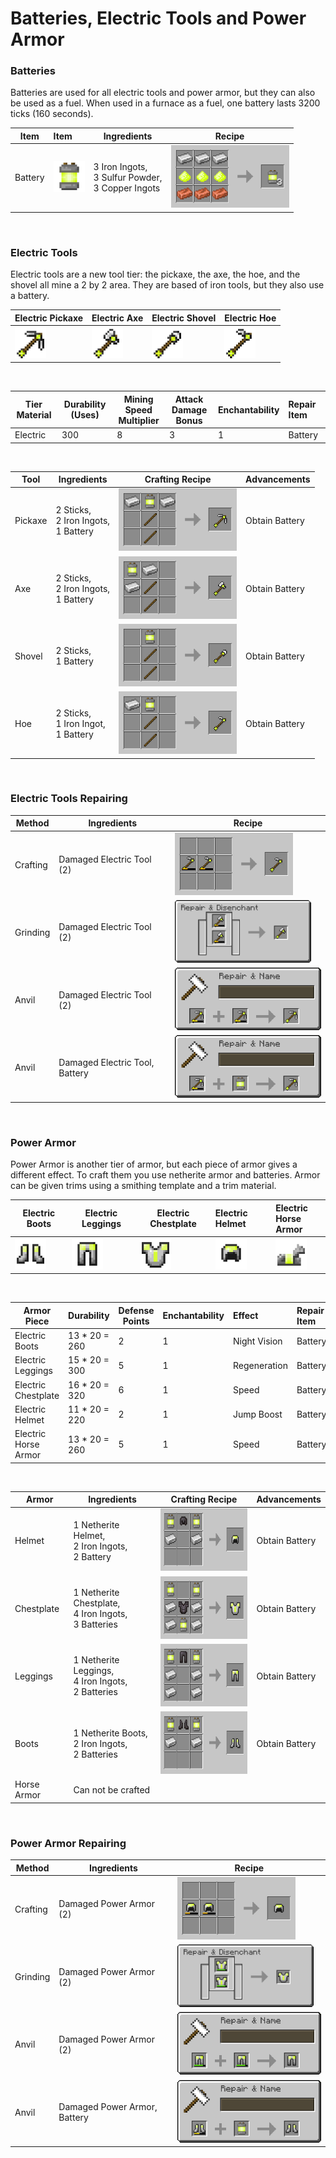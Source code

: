 # Batteries, Electric Tools and Power Armor

### Batteries

Batteries are used for all electric tools and power armor, 
but they can also be used as a fuel.
When used in a furnace as a fuel, 
one battery lasts 3200 ticks (160 seconds).

| Item    | Item                                                               | Ingredients                                             | Recipe                                                                 |
|---------|:-------------------------------------------------------------------|---------------------------------------------------------|------------------------------------------------------------------------|
| Battery | <img src="./img/battery.png" alt="Battery" height="50" width="50"> | 3 Iron Ingots,<br/>3 Sulfur Powder,<br/>3 Copper Ingots | <img src="./img/recipe_sulfur_3.png" alt="Sulfur Recipe" height="100"> |

<br>

### Electric Tools

Electric tools are a new tool tier: the pickaxe, the axe, the hoe, and the shovel all mine a 2 by
2 area. They are based of iron tools, but they also use a battery.

| Electric Pickaxe                                                 | Electric Axe                                                 | Electric Shovel                                                 | Electric Hoe                                                 |
|------------------------------------------------------------------|--------------------------------------------------------------|-----------------------------------------------------------------|:-------------------------------------------------------------|
| <img src="./img/tool1.png" alt="Pickaxe" height="50" width="50"> | <img src="./img/tool3.png" alt="Axe" height="50" width="50"> | <img src="./img/tool2.png" alt="Shovel" height="50" width="50"> | <img src="./img/tool4.png" alt="Hoe" height="50" width="50"> |

<br>

| Tier Material | Durability (Uses) | Mining Speed <br/>Multiplier | Attack Damage <br/>Bonus | Enchantability | Repair Item | 
|---------------|-------------------|------------------------------|--------------------------|----------------|:------------|
| Electric      | 300               | 8                            | 3                        | 1              | Battery     |

<br/>

| Tool    | Ingredients                                  | Crafting Recipe                                                            | Advancements   | 
|---------|----------------------------------------------|----------------------------------------------------------------------------|:---------------|
| Pickaxe | 2 Sticks,<br/> 2 Iron Ingots,<br/> 1 Battery | <img src="./img/recipe_electric_3.png" alt="Electric Recipe" height="100"> | Obtain Battery |
| Axe     | 2 Sticks,<br/> 2 Iron Ingots,<br/> 1 Battery | <img src="./img/recipe_electric_1.png" alt="Electric Recipe" height="100"> | Obtain Battery |
| Shovel  | 2 Sticks,<br/> 1 Battery                     | <img src="./img/recipe_electric_4.png" alt="Electric Recipe" height="100"> | Obtain Battery |
| Hoe     | 2 Sticks,<br/> 1 Iron Ingot,<br/> 1 Battery  | <img src="./img/recipe_electric_2.png" alt="Electric Recipe" height="100"> | Obtain Battery |

<br/>

### Electric Tools Repairing

| Method   | Ingredients                         | Recipe                                                                     |
|----------|-------------------------------------|----------------------------------------------------------------------------|
| Crafting | Damaged Electric Tool (2)           | <img src="./img/recipe_electric_6.png" alt="Electric Recipe" height="100"> |
| Grinding | Damaged Electric Tool (2)           | <img src="./img/recipe_electric_7.png" alt="Electric Recipe" height="100"> |
| Anvil    | Damaged Electric Tool (2)           | <img src="./img/recipe_electric_8.png" alt="Electric Recipe" height="100"> |
| Anvil    | Damaged Electric Tool, <br/>Battery | <img src="./img/recipe_electric_9.png" alt="Electric Recipe" height="100"> |

<br/>

### Power Armor

Power Armor is another tier of armor, but each piece of armor gives a different effect. 
To craft them you use netherite armor and batteries.
Armor can be given trims using a smithing template and a trim material.

| Electric Boots                                                  | Electric Leggings                                                  | Electric Chestplate                                                  | Electric Helmet                                                  | Electric <br/>Horse Armor                                             |
|-----------------------------------------------------------------|--------------------------------------------------------------------|----------------------------------------------------------------------|:-----------------------------------------------------------------|:----------------------------------------------------------------------|
| <img src="./img/armor1.png" alt="Boots" height="50" width="50"> | <img src="./img/armor2.png" alt="Leggings" height="50" width="50"> | <img src="./img/armor3.png" alt="Chestplate" height="50" width="50"> | <img src="./img/armor4.png" alt="Helmet" height="50" width="50"> | <img src="./img/armor5.png" alt="Horse Armor" height="50" width="50"> |

<br>

| Armor Piece               | Durability    | Defense Points | Enchantability | Effect       | Repair Item | 
|---------------------------|---------------|----------------|----------------|:-------------|:------------|
| Electric Boots            | 13 * 20 = 260 | 2              | 1              | Night Vision | Battery     |
| Electric Leggings         | 15 * 20 = 300 | 5              | 1              | Regeneration | Battery     |
| Electric Chestplate       | 16 * 20 = 320 | 6              | 1              | Speed        | Battery     |
| Electric Helmet           | 11 * 20 = 220 | 2              | 1              | Jump Boost   | Battery     |
| Electric <br/>Horse Armor | 13 * 20 = 260 | 5              | 1              | Speed        | Battery     |

<br/>

| Armor       | Ingredients                                                  | Crafting Recipe                                                             | Advancements   | 
|-------------|--------------------------------------------------------------|-----------------------------------------------------------------------------|:---------------|
| Helmet      | 1 Netherite Helmet,<br/> 2 Iron Ingots,<br/> 2 Battery       | <img src="./img/recipe_electric_5.png" alt="Electric Recipe" height="100">  | Obtain Battery |
| Chestplate  | 1 Netherite Chestplate,<br/> 4 Iron Ingots,<br/> 3 Batteries | <img src="./img/recipe_electric_10.png" alt="Electric Recipe" height="100"> | Obtain Battery |
| Leggings    | 1 Netherite Leggings,<br/> 4 Iron Ingots,<br/> 2 Batteries   | <img src="./img/recipe_electric_11.png" alt="Electric Recipe" height="100"> | Obtain Battery |
| Boots       | 1 Netherite Boots,<br/> 2 Iron Ingots,<br/> 2 Batteries      | <img src="./img/recipe_electric_12.png" alt="Electric Recipe" height="100"> | Obtain Battery |
| Horse Armor | Can not be crafted                                           |                                                                             |                |

<br/>

### Power Armor Repairing

| Method   | Ingredients                       | Recipe                                                                      |
|----------|-----------------------------------|-----------------------------------------------------------------------------|
| Crafting | Damaged Power Armor (2)           | <img src="./img/recipe_electric_13.png" alt="Electric Recipe" height="100"> |
| Grinding | Damaged Power Armor (2)           | <img src="./img/recipe_electric_14.png" alt="Electric Recipe" height="100"> |
| Anvil    | Damaged Power Armor (2)           | <img src="./img/recipe_electric_15.png" alt="Electric Recipe" height="100"> |
| Anvil    | Damaged Power Armor, <br/>Battery | <img src="./img/recipe_electric_16.png" alt="Electric Recipe" height="100"> |
